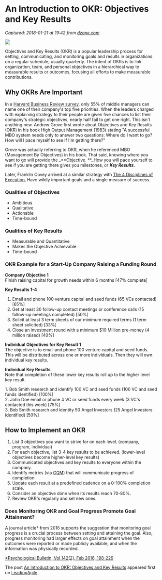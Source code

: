 # An Introduction to OKR: Objectives and Key Results

_Captured: 2018-01-21 at 19:42 from [dzone.com](https://dzone.com/articles/an-introduction-to-okr-objectives-and-key-results?edition=355113&utm_source=Daily%20Digest&utm_medium=email&utm_campaign=Daily%20Digest%202018-01-21)_

![](https://www.leadingagile.com/wp-content/uploads/2018/01/An-Introduction-to-OKR.jpg)

Objectives and Key Results (OKR) is a popular leadership process for setting, communicating, and monitoring goals and results in organizations on a regular schedule, usually quarterly. The intent of OKRs is to link organization, team, and personal objectives in a hierarchical way to measurable results or outcomes, focusing all efforts to make measurable contributions.

## Why OKRs Are Important

In a [Harvard Business Review survey](https://hbr.org/2015/03/why-strategy-execution-unravelsand-what-to-do-about-it), only 55% of middle managers can name one of their company's top five priorities. When the leaders charged with explaining strategy to their people are given five chances to list their company's strategic objectives, nearly half fail to get one right. This isn't anything new. Andrew Grove first wrote about Objectives and Key Results (OKR) in his book High Output Management (1983) stating "A successful MBO system needs only to answer two questions: Where do I want to go? How will I pace myself to see if I'm getting there?"

Grove was actually referring to OKR, when he referenced MBO (Management By Objectives) in his book. That said, knowing where you want to go will provide the _**Objective. **_How you will pace yourself to see if you are getting there gives you milestones, or _**Key Results**_.

Later, Franklin Covey arrived at a similar strategy with [The 4 Disciplines of Execution.](https://www.leadingagile.com/2007/09/coveys-4-disciplines-of-execution-as-an-agile-framework/) Have wildly important goals and a single measure of success.

### Qualities of Objectives

  * Ambitious
  * Qualitative
  * Actionable
  * Time-bound

### Qualities of Key Results

  * Measurable and Quantitative
  * Makes the Objective Achievable
  * Time-bound

### OKR Example for a Start-Up Company Raising a Funding Round

**Company Objective 1**  
Finish raising capital for growth needs within 6 months [47% complete]

**Key Results 1-4**

  1. Email and phone 100 venture capital and seed funds (65 VCs contacted) [65%]
  2. Get at least 30 follow-up contact meetings or conference calls (15 follow-up meetings completed) [50%]
  3. Solicit at least 3 term sheets of our minimum required terms (1 term sheet solicited) [33%]
  4. Close an investment round with a minimum $10 Million pre-money (4 million raised) [40%]

**Individual Objectives for Key Result 1**  
The objective is to email and phone 100 venture capital and seed funds. This will be distributed across one or more individuals. Then they will own individual key results.

**Individual Key Results**  
Note that completion of these lower key results roll up to the higher level key result.

1\. Bob Smith research and identify 100 VC and seed funds (100 VC and seed funds identified) [100%]  
2\. John Doe email or phone 4 VC or seed funds every week (3 VC's contacted this week) [75%]  
3\. Bob Smith research and identity 50 Angel Investors (25 Angel Investors identified) [50%]

## How to Implement an OKR

  1. List 3 objectives you want to strive for on each level. (company, program, individual)
  2. For each objective, list 3-4 key results to be achieved. (lower-level objectives become higher-level key results)
  3. Communicated objectives and key results to everyone within the company.
  4. Identify metrics (via [GQM](https://www.leadingagile.com/2013/07/gqm-how-do-you-know-your-metrics-are-any-good/)) that will communicate progress of completion.
  5. Update each result at a predefined cadence on a 0-100% completion scale.
  6. Consider an objective done when its results reach 70-80%.
  7. Review OKR's regularly and set new ones.

### Does Monitoring OKR and Goal Progress Promote Goal Attainment?

A journal article* from 2016 supports the suggestion that monitoring goal progress is a crucial process between setting and attaining the goal. Also, progress monitoring had larger effects on goal attainment when the outcomes were reported or made publicly available, and when the information was physically recorded.

[*Psychological Bulletin, Vol 142(2), Feb 2016, 198-229](http://psycnet.apa.org/doiLanding?doi=10.1037%2Fbul0000025)

The post [An Introduction to OKR: Objectives and Key Results](https://www.leadingagile.com/2018/01/an-introduction-to-okr-objectives-and-key-results/) appeared first on [LeadingAgile](https://www.leadingagile.com/).
